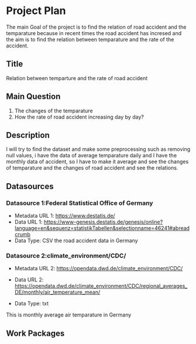 # Project Plan
The main Goal of the project is to find the relation of road accident and the temparature because in recent times the road accident has incresed and the aim is to find the relation between temparature and the rate of the accident.
## Title
<!-- Give your project a short title. -->
Relation between temparture and the rate of road accident

## Main Question

<!-- Think about one main question you want to answer based on the data. -->
1. The changes of the temparature
2. How the rate of road accident increasing day by day?


## Description

<!-- Describe your data science project in max. 200 words. Consider writing about why and how you attempt it. -->
I will try to find the dataset and make some preprocessing such as removing null values, i have the data of average temparature daily and I have the monthly data of accident, so I have to make it average and see the changes of temparature and the changes of road accident and see the relations.

## Datasources

<!-- Describe each datasources you plan to use in a section. Use the prefic "DatasourceX" where X is the id of the datasource. -->

### Datasource 1:Federal Statistical Office of Germany
* Metadata URL 1: https://www.destatis.de/
* Data URL 1: https://www-genesis.destatis.de/genesis/online?language=en&sequenz=statistikTabellen&selectionname=46241#abreadcrumb
* Data Type: CSV
the road accident data in Germany


### Datasource 2:climate_environment/CDC/

* Metadata URL 2: https://opendata.dwd.de/climate_environment/CDC/

* Data URL 2: https://opendata.dwd.de/climate_environment/CDC/regional_averages_DE/monthly/air_temperature_mean/
* Data Type: txt

This is monthly average air temparature in Germany


## Work Packages

<!-- List of work packages ordered sequentially, each pointing to an issue with more details. -->

